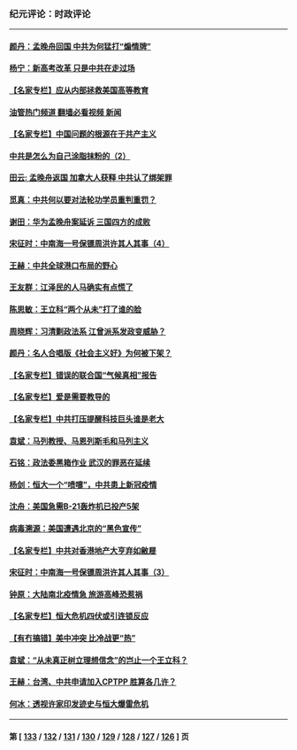 ### 纪元评论：时政评论
---
#### [颜丹：孟晚舟回国 中共为何猛打“煽情牌”](../../pages/nsc1025/n13260331.md?09260330) 
#### [杨宁：新高考改革 只是中共在走过场](../../pages/nsc1025/n13260309.md?09260330) 
#### [【名家专栏】应从内部拯救美国高等教育](../../pages/nsc1025/n13259912.md?09260330) 
#### [油管热门频道 翻墙必看视频 新闻](ok?09260330)
#### [【名家专栏】中国问题的根源在于共产主义](../../pages/nsc1025/n13259907.md?09260330) 
#### [中共是怎么为自己涂脂抹粉的（2）](../../pages/nsc1025/n13259639.md?09260330) 
#### [田云: 孟晚舟返国 加拿大人获释 中共认了绑架罪](../../pages/nsc1025/n13259078.md?09260330) 
#### [觅真：中共何以要对法轮功学员重判重罚？](../../pages/nsc1025/n13259579.md?09260330) 
#### [谢田：华为孟晚舟案延诉 三国四方的成败](../../pages/nsc1025/n13259561.md?09260330) 
#### [宋征时：中南海一号保镖周洪许其人其事（4）](../../pages/nsc1025/n13258958.md?09260330) 
#### [王赫：中共全球港口布局的野心](../../pages/nsc1025/n13258279.md?09260330) 
#### [王友群：江泽民的人马确实有点慌了](../../pages/nsc1025/n13258869.md?09260330) 
#### [陈思敏：王立科“两个从未”打了谁的脸](../../pages/nsc1025/n13258926.md?09260330) 
#### [周晓辉：习清剿政法系 江曾派系发政变威胁？](../../pages/nsc1025/n13258667.md?09260330) 
#### [颜丹：名人合唱版《社会主义好》为何被下架？](../../pages/nsc1025/n13258652.md?09260330) 
#### [【名家专栏】错误的联合国“气候真相”报告](../../pages/nsc1025/n13257926.md?09260330) 
#### [【名家专栏】爱是需要教导的](../../pages/nsc1025/n13257994.md?09260330) 
#### [【名家专栏】中共打压提醒科技巨头谁是老大](../../pages/nsc1025/n13258003.md?09260330) 
#### [袁斌：马列教授、马恩列斯毛和马列主义](../../pages/nsc1025/n13257236.md?09260330) 
#### [石铭：政法委黑箱作业 武汉的罪恶在延续](../../pages/nsc1025/n13257201.md?09260330) 
#### [杨剑：恒大一个“喷嚏”，中共患上新冠疫情](../../pages/nsc1025/n13257134.md?09260330) 
#### [沈舟：美国急需B-21轰炸机已投产5架](../../pages/nsc1025/n13256702.md?09260330) 
#### [病毒溯源：美国遭遇北京的“黑色宣传”](../../pages/nsc1025/n13256189.md?09260330) 
#### [【名家专栏】中共对香港地产大亨弃如敝屣](../../pages/nsc1025/n13255406.md?09260330) 
#### [宋征时：中南海一号保镖周洪许其人其事（3）](../../pages/nsc1025/n13256117.md?09260330) 
#### [钟原：大陆南北疫情急 旅游高峰恐惹祸](../../pages/nsc1025/n13256055.md?09260330) 
#### [【名家专栏】恒大危机四伏或引连锁反应](../../pages/nsc1025/n13255419.md?09260330) 
#### [【有冇搞错】美中冲突 比冷战更“热”](../../pages/nsc1025/n13253608.md?09260330) 
#### [袁斌：“从未真正树立理想信念”的岂止一个王立科？](../../pages/nsc1025/n13254833.md?09260330) 
#### [王赫：台湾、中共申请加入CPTPP 胜算各几许？](../../pages/nsc1025/n13254723.md?09260330) 
#### [何冰：透视许家印发迹史与恒大爆雷危机](../../pages/nsc1025/n13253937.md?09260330) 

---
#### 第 [ [133](./133.md?09260330) / [132](./132.md?09260330) / [131](./131.md?09260330) / [130](./130.md?09260330) / [129](./129.md?09260330) / [128](./128.md?09260330) / [127](./127.md?09260330) / [126](./126.md?09260330) ] 页
